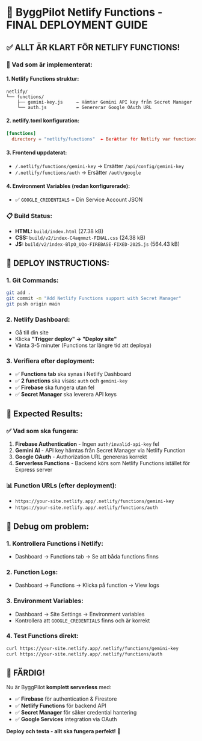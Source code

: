 # 🚀 ByggPilot Netlify Functions - FINAL DEPLOYMENT GUIDE

## ✅ ALLT ÄR KLART FÖR NETLIFY FUNCTIONS!

### 🔧 Vad som är implementerat:

#### **1. Netlify Functions struktur:**
```
netlify/
└── functions/
    ├── gemini-key.js     ← Hämtar Gemini API key från Secret Manager
    └── auth.js           ← Genererar Google OAuth URL
```

#### **2. netlify.toml konfiguration:**
```toml
[functions]
  directory = "netlify/functions"  ← Berättar för Netlify var functions finns
```

#### **3. Frontend uppdaterat:**
- `/.netlify/functions/gemini-key` → Ersätter `/api/config/gemini-key`
- `/.netlify/functions/auth` → Ersätter `/auth/google`

#### **4. Environment Variables (redan konfigurerade):**
- ✅ `GOOGLE_CREDENTIALS` = Din Service Account JSON

### 📋 Build Status:
- **HTML:** `build/index.html` (27.38 kB)
- **CSS:** `build/v2/index-C4aqmmzt-FINAL.css` (24.38 kB)  
- **JS:** `build/v2/index-BlpO_UQo-FIREBASE-FIXED-2025.js` (564.43 kB)

## 🚀 DEPLOY INSTRUCTIONS:

### 1. **Git Commands:**
```bash
git add .
git commit -m "Add Netlify Functions support with Secret Manager"
git push origin main
```

### 2. **Netlify Dashboard:**
- Gå till din site
- Klicka **"Trigger deploy" → "Deploy site"**
- Vänta 3-5 minuter (Functions tar längre tid att deploya)

### 3. **Verifiera efter deployment:**
- ✅ **Functions tab** ska synas i Netlify Dashboard
- ✅ **2 functions** ska visas: `auth` och `gemini-key`
- ✅ **Firebase** ska fungera utan fel
- ✅ **Secret Manager** ska leverera API keys

## 🎯 Expected Results:

### ✅ Vad som ska fungera:
1. **Firebase Authentication** - Ingen `auth/invalid-api-key` fel
2. **Gemini AI** - API key hämtas från Secret Manager via Netlify Function  
3. **Google OAuth** - Authorization URL genereras korrekt
4. **Serverless Functions** - Backend körs som Netlify Functions istället för Express server

### 📊 Function URLs (efter deployment):
- `https://your-site.netlify.app/.netlify/functions/gemini-key`
- `https://your-site.netlify.app/.netlify/functions/auth`

## 🐛 Debug om problem:

### 1. **Kontrollera Functions i Netlify:**
- Dashboard → Functions tab → Se att båda functions finns

### 2. **Function Logs:**
- Dashboard → Functions → Klicka på function → View logs

### 3. **Environment Variables:**
- Dashboard → Site Settings → Environment variables
- Kontrollera att `GOOGLE_CREDENTIALS` finns och är korrekt

### 4. **Test Functions direkt:**
```bash
curl https://your-site.netlify.app/.netlify/functions/gemini-key
curl https://your-site.netlify.app/.netlify/functions/auth
```

## 🎉 FÄRDIG!

Nu är ByggPilot **komplett serverless** med:
- ✅ **Firebase** för authentication & Firestore
- ✅ **Netlify Functions** för backend API
- ✅ **Secret Manager** för säker credential hantering  
- ✅ **Google Services** integration via OAuth

**Deploy och testa - allt ska fungera perfekt! 🚀**
